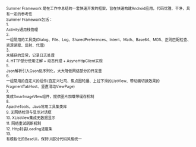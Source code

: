 <span style="font-size:10px;">Summer Framework 是在工作中总结的一套快速开发的框架，旨在快速构建Android应用，代码优雅、干净，具有一定的参考性<br />
Summer Framework包括：<br />
1.<span style="white-space: pre;">	</span>Activity通用栈管理<br />
2.<span style="white-space: pre;">	</span>一组常用的工具类(Dialog、File、Log、SharedPreferences、Intent、Math、Base64、MD5、正则匹配检查、资源读取、反射、代理)<br />
3.<span style="white-space: pre;">	</span>未捕获的异常，记录日志处理<br />
4.<span style="white-space: pre;">	</span>HTTP部分使用注解 + 动态代理 + AsyncHttpClient实现<br />
5.<span style="white-space: pre;">	</span>Json解析引入Gson反序列化，大大降低网络部分的开发量<br />
6.<span style="white-space: pre;">	</span>一组常用的自定义的组件(自定义吐司、焦点图轮播、上拉下滑的ListView、带动画切换效果的FragmentTabHost、竖直滑动ViewPage)<br />
7.<span style="white-space: pre;">	</span>集成SmarImageVIew组件，提供图片加载带缓存机制<br />
8.<span style="white-space: pre;">	</span>ApacheTools，Java常用工具集类库<br />
9.<span style="white-space: pre;">	</span>无网络检测与显示对话框<br />
10.<span style="white-space: pre;">	</span>XListView集成无数据显示<br />
11.<span style="white-space: pre;">	</span>网络重试刷新机制<br />
12.<span style="white-space: pre;">	</span>Http封装Loading进度条<br />
13.<span style="white-space: pre;">	</span>有模板化的BaseUI，保持UI部分代码风格统一</span>
